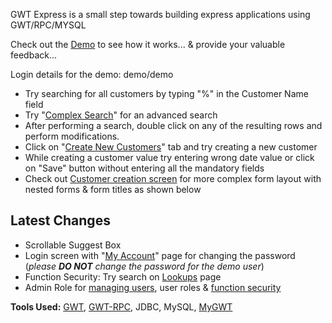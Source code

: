 GWT Express is a small step towards building express applications using GWT/RPC/MYSQL

Check out the [Demo](http://gwtexpress.com) to see how it works... & provide your valuable feedback...

Login details for the demo: demo/demo

  * Try searching for all customers by typing "%" in the Customer Name field
  * Try "[Complex Search](http://gwtexpress.com/#Customers?a=as)" for an advanced search
  * After performing a search, double click on any of the resulting rows and perform modifications.
  * Click on "[Create New Customers](http://gwtexpress.com/#Customers?a=c)" tab and try creating a new customer
  * While creating a customer value try entering wrong date value or click on "Save" button without entering all the mandatory fields
  * Check out [Customer creation screen](http://gwtexpress.com/#Customers?a=c) for more complex form layout with nested forms & form titles as shown below

## Latest Changes ##
  * Scrollable Suggest Box
  * Login screen with "[My Account](http://gwtexpress.com/#MyAccount)" page for changing the password (_please **DO NOT** change the password for the demo user_)
  * Function Security: Try search on [Lookups](http://gwtexpress.com/#Lookups) page
  * Admin Role for [managing users](http://gwtexpress.com/#UserAccountsPage), user roles & [function security](http://gwtexpress.com/#RoleFuncPage)

**Tools Used:** [GWT](http://code.google.com/webtoolkit/), [GWT-RPC](http://code.google.com/webtoolkit/documentation/com.google.gwt.doc.DeveloperGuide.RemoteProcedureCalls.html), JDBC, MySQL, [MyGWT](http://mygwt.net)